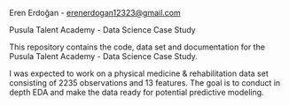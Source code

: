 Eren Erdoğan - erenerdogan12323@gmail.com

Pusula Talent Academy - Data Science Case Study

This repository contains the code, data set and documentation for the Pusula Talent Academy - Data Science Case Study.

I was expected to work on a physical medicine & rehabilitation data set consisting of 2235 observations and 13 features. The goal is to conduct in depth EDA and make the data ready for potential predictive modeling.

